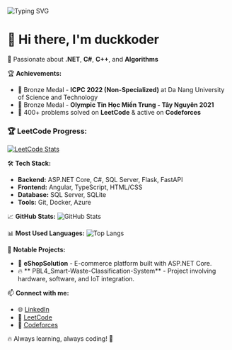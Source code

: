 ![Typing SVG](https://readme-typing-svg.herokuapp.com?font=Fira+Code&weight=500&size=24&duration=3000&pause=1000&color=0AEFFF&vCenter=true&width=435&lines=Hello%2C+I'm+duckkoder!;Welcome+to+my+GitHub!;Fullstack+.NET+Developer!;Algorithm+Enthusiast!;Enjoy+coding!+%F0%9F%94%A5)

# 👋 Hi there, I'm **duckkoder**

🚀 Passionate about **.NET**, **C#**, **C++**, and **Algorithms**

🏆 **Achievements:**  
- 🥉 Bronze Medal - **ICPC 2022 (Non-Specialized)** at Da Nang University of Science and Technology  
- 🥉 Bronze Medal - **Olympic Tin Học Miền Trung - Tây Nguyên 2021**  
- 🎯 400+ problems solved on **LeetCode** & active on **Codeforces**  

### 🏆 LeetCode Progress:
[![LeetCode Stats](https://leetcode-stats-api.herokuapp.com/duckkoder)](https://leetcode.com/duckkoder/)

🛠 **Tech Stack:**
- **Backend:** ASP.NET Core, C#, SQL Server, Flask, FastAPI
- **Frontend:** Angular, TypeScript, HTML/CSS
- **Database:** SQL Server, SQLite
- **Tools:** Git, Docker, Azure

📈 **GitHub Stats:**
![GitHub Stats](https://github-readme-stats.vercel.app/api?username=duckkoder&show_icons=true&theme=tokyonight)

📊 **Most Used Languages:**
![Top Langs](https://github-readme-stats.vercel.app/api/top-langs/?username=duckkoder&layout=compact&theme=tokyonight)

🎯 **Notable Projects:**
- 🛒 **eShopSolution** - E-commerce platform built with ASP.NET Core.
- 🔥 ** PBL4_Smart-Waste-Classification-System** - Project involving hardware, software, and IoT integration.

📫 **Connect with me:**
- 🌐 [LinkedIn](https://www.linkedin.com/in/duckkoder)
- 📝 [LeetCode](https://leetcode.com/duckkoder)
- 💬 [Codeforces](https://codeforces.com/profile/duckkoder)

🔥 Always learning, always coding! 🚀
